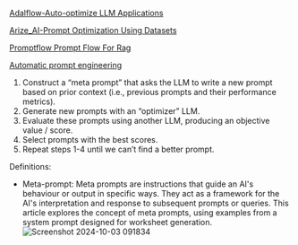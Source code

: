 [Adalflow-Auto-optimize LLM Applications](https://github.com/SylphAI-Inc/AdalFlow)

[Arize_AI-Prompt Optimization Using Datasets](https://colab.research.google.com/gist/exiao/9ff8d9e0db4462911ca5fd9aa99e82b6/product-manager-experiment.ipynb)


[Promptflow Prompt Flow For Rag](https://www.restack.io/p/promptflow-answer-prompt-flow-for-rag-cat-ai)

[Automatic prompt engineering](https://x.com/cwolferesearch/status/1841557739308286424)

1. Construct a “meta prompt” that asks the LLM to write a new prompt based on prior context (i.e., previous prompts and their performance metrics).
2. Generate new prompts with an “optimizer” LLM.
3. Evaluate these prompts using another LLM, producing an objective value / score.
4. Select prompts with the best scores.
5. Repeat steps 1-4 until we can’t find a better prompt.


Definitions:
- Meta-prompt: Meta prompts are instructions that guide an AI's behaviour or output in specific ways. They act as a framework for the AI's interpretation and response to subsequent prompts or queries. This article explores the concept of meta prompts, using examples from a system prompt designed for worksheet generation.
![Screenshot 2024-10-03 091834](https://github.com/user-attachments/assets/d92ae568-2154-425c-8f00-384400d14d23)
